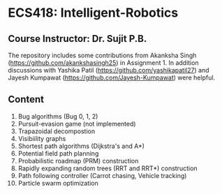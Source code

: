 # ECS418: Intelligent-Robotics
## Course Instructor: Dr. Sujit P.B.

The repository includes some contributions from Akanksha Singh (https://github.com/akankshasingh25) in Assignment 1. In addition discussions with Yashika Patil (https://github.com/yashikapatil27) and Jayesh Kumpawat (https://github.com/Jayesh-Kumpawat) were helpful.

## Content

1. Bug algorithms (Bug 0, 1, 2)
2. Pursuit-evasion game (not implemented)
3. Trapazoidal decompostion
4. Visibiility graphs
5. Shortest path algorithms (Dijkstra's and A*)
6. Potential field path planning
7. Probabilistic roadmap (PRM) construction
8. Rapidly expanding random trees (RRT and RRT*) construction
9. Path following controller (Carrot chasing, Vehicle tracking)
10. Particle swarm optimization
